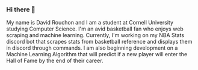 ### Hi there 👋

My name is David Rouchon and I am a student at Cornell University studying Computer Science.
I'm an avid basketball fan who enjoys web scraping and machine learning. 
Currently, I'm working on my NBA Stats discord bot that scrapes stats from basketball reference and displays them in discord through commands.
I am also beginning development on a Machine Learning Algorithm that will predict if a new player will enter the Hall of Fame by the end of their career.

<!--
**rouchond/rouchond** is a ✨ _special_ ✨ repository because its `README.md` (this file) appears on your GitHub profile.

Here are some ideas to get you started:

- 🔭 I’m currently working on ...
- 🌱 I’m currently learning ...
- 👯 I’m looking to collaborate on ...
- 🤔 I’m looking for help with ...
- 💬 Ask me about ...
- 📫 How to reach me: ...
- 😄 Pronouns: ...
- ⚡ Fun fact: ...
-->

